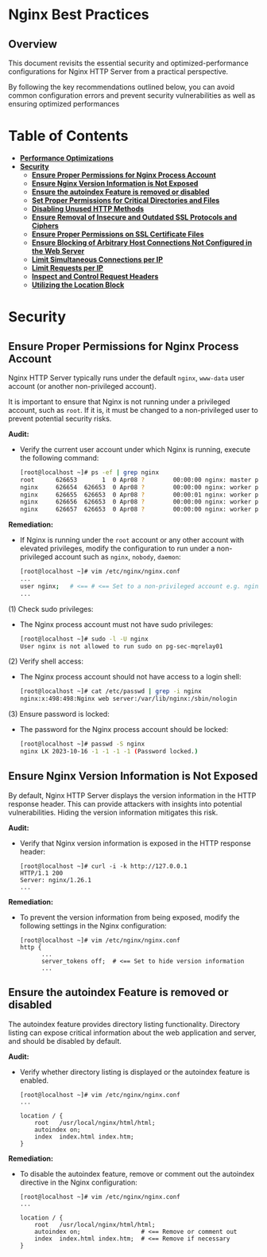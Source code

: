 # Nginx Best Practices

## Overview
This document revisits the essential security and optimized-performance configurations for Nginx HTTP Server from a practical perspective.

By following the key recommendations outlined below, you can avoid common configuration errors and prevent security vulnerabilities as well as ensuring optimized performances


# Table of Contents

- **[Performance Optimizations](#performance-optimizations)**
- **[Security](#securoty)**
	- **[Ensure Proper Permissions for Nginx Process Account](#ensure-proper-permissions-for-nginx-process-account)**
	- **[Ensure Nginx Version Information is Not Exposed](#ensure-nginx-version-information-is-not-exposed)**
	- **[Ensure the autoindex Feature is removed or disabled](#ensure-the-autoindex-feature-is-removed-or-disabled)**
	- **[Set Proper Permissions for Critical Directories and Files](#set-proper-permissions-for-critical-directories-and-files)**
	- **[Disabling Unused HTTP Methods](#disabling-unused-http-methods)**
	- **[Ensure Removal of Insecure and Outdated SSL Protocols and Ciphers](#ensure-removal-of-insecure-and-outdated-ssl-protocols-and-ciphers)**
	- **[Ensure Proper Permissions on SSL Certificate Files](#ensure-proper-permissions-on-ssl-certificate-files)**
	- **[Ensure Blocking of Arbitrary Host Connections Not Configured in the Web Server](#ensure-blocking-of-arbitrary-host-connections-not-configured-in-the-web-server)**
	- **[Limit Simultaneous Connections per IP](#limit-simultaneous-connections-per-ip)**
	- **[Limit Requests per IP](#10-limit-requests-per-ip)**
	- **[Inspect and Control Request Headers](#inspect-and-control-request-headers)**
	- **[Utilizing the Location Block](#utilizing-the-location-block)**



# Security

## Ensure Proper Permissions for Nginx Process Account
Nginx HTTP Server typically runs under the default `nginx`, `www-data` user account (or another non-privileged account). 

It is important to ensure that Nginx is not running under a privileged account, such as `root`. If it is, it must be changed to a non-privileged user to prevent potential security risks.


**Audit:**
- Verify the current user account under which Nginx is running, execute the following command:
  ```bash
  [root@localhost ~]# ps -ef | grep nginx
  root      626653       1  0 Apr08 ?        00:00:00 nginx: master process /usr/sbin/nginx
  nginx     626654  626653  0 Apr08 ?        00:00:00 nginx: worker process
  nginx     626655  626653  0 Apr08 ?        00:00:01 nginx: worker process
  nginx     626656  626653  0 Apr08 ?        00:00:00 nginx: worker process
  nginx     626657  626653  0 Apr08 ?        00:00:00 nginx: worker process
  ```

**Remediation:**
- If Nginx is running under the `root` account or any other account with elevated privileges, modify the configuration to run under a non-privileged account such as `nginx`, `nobody`, `daemon`:
  ```bash
  [root@localhost ~]# vim /etc/nginx/nginx.conf
  ...
  user nginx;   # <== # <== Set to a non-privileged account e.g. nginx, nobody, daemon
  ...
  ```

(1) Check sudo privileges:
- The Nginx process account must not have sudo privileges:
  ```bash
  [root@localhost ~]# sudo -l -U nginx
  User nginx is not allowed to run sudo on pg-sec-mqrelay01
  ```

(2) Verify shell access:
- The Nginx process account should not have access to a login shell:
  ```bash
  [root@localhost ~]# cat /etc/passwd | grep -i nginx
  nginx:x:498:498:Nginx web server:/var/lib/nginx:/sbin/nologin
  ```

(3) Ensure password is locked:
- The password for the Nginx process account should be locked:
  ```bash
  [root@localhost ~]# passwd -S nginx
  nginx LK 2023-10-16 -1 -1 -1 -1 (Password locked.)
  ```

## Ensure Nginx Version Information is Not Exposed
By default, Nginx HTTP Server displays the version information in the HTTP response header. This can provide attackers with insights into potential vulnerabilities. Hiding the version information mitigates this risk.

**Audit:**
- Verify that Nginx version information is exposed in the HTTP response header:
  ```nginx
  [root@localhost ~]# curl -i -k http://127.0.0.1
  HTTP/1.1 200
  Server: nginx/1.26.1
  ...
  ```
**Remediation:**
- To prevent the version information from being exposed, modify the following settings in the Nginx configuration:
  ```nginx
  [root@localhost ~]# vim /etc/nginx/nginx.conf
  http {
        ...
        server_tokens off;  # <== Set to hide version information
        ...
  ```

## Ensure the autoindex Feature is removed or disabled
The autoindex feature provides directory listing functionality. Directory listing can expose critical information about the web application and server, and should be disabled by default.

**Audit:**
- Verify whether directory listing is displayed or the autoindex feature is enabled.
  ```nginx
  [root@localhost ~]# vim /etc/nginx/nginx.conf
  ...
  
  location / {        
      root   /usr/local/nginx/html/html;
      autoindex on;
      index  index.html index.htm;
  }
  ```

**Remediation:**
- To disable the autoindex feature, remove or comment out the autoindex directive in the Nginx configuration:
  ```nginx
  [root@localhost ~]# vim /etc/nginx/nginx.conf
  ...

  location / {        
      root   /usr/local/nginx/html/html;
      autoindex on;                 # <== Remove or comment out
      index  index.html index.htm;  # <== Remove if necessary
  }
  ```